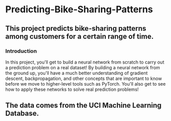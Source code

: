 # Predicting-Bike-Sharing-Patterns
## This project predicts bike-sharing patterns among customers for a certain range of time.

### Introduction
In this project, you'll get to build a neural network from scratch to carry out a prediction problem on a real dataset! By building a neural network from the ground up, you'll have a much better understanding of gradient descent, backpropagation, and other concepts that are important to know before we move to higher-level tools such as PyTorch. You'll also get to see how to apply these networks to solve real prediction problems!

## The data comes from the UCI Machine Learning Database.
